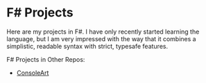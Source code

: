 # F# Projects

Here are my projects in F#. I have only recently started learning the language, but I am very impressed with the way that it combines a simplistic, readable syntax with strict, typesafe features.

F# Projects in Other Repos:
- [ConsoleArt](https://github.com/marktforsyth/ConsoleArt)
